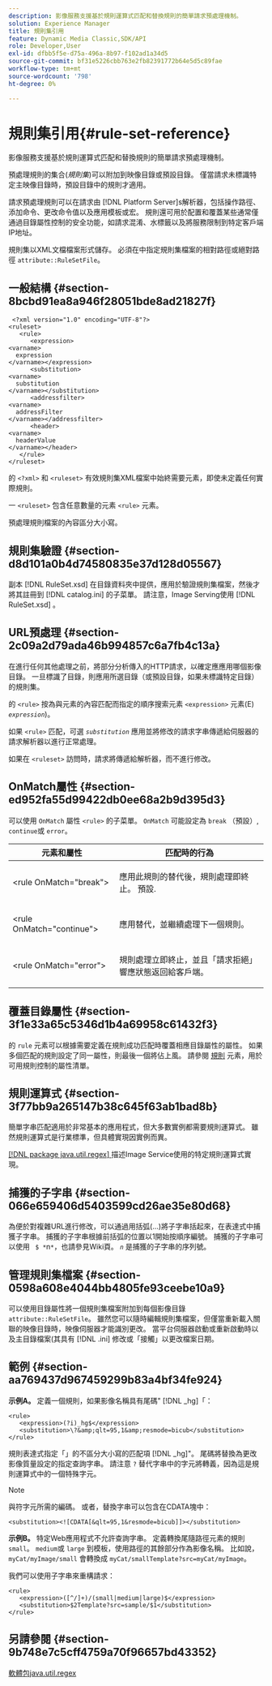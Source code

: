 ```yaml
---
description: 影像服務支援基於規則運算式匹配和替換規則的簡單請求預處理機制。
solution: Experience Manager
title: 規則集引用
feature: Dynamic Media Classic,SDK/API
role: Developer,User
exl-id: dfbb5f5e-d75a-496a-8b97-f102ad1a34d5
source-git-commit: bf31e5226cbb763e2fb82391772b64e5d5c89fae
workflow-type: tm+mt
source-wordcount: '798'
ht-degree: 0%

---
```


# 規則集引用{#rule-set-reference}

影像服務支援基於規則運算式匹配和替換規則的簡單請求預處理機制。

預處理規則的集合(*規則集*)可以附加到映像目錄或預設目錄。 僅當請求未標識特定主映像目錄時，預設目錄中的規則才適用。

請求預處理規則可以在請求由 [!DNL Platform Server]s解析器，包括操作路徑、添加命令、更改命令值以及應用模板或宏。 規則還可用於配置和覆蓋某些通常僅通過目錄屬性控制的安全功能，如請求混淆、水標籤以及將服務限制到特定客戶端IP地址。

規則集以XML文檔檔案形式儲存。 必須在中指定規則集檔案的相對路徑或絕對路徑 `attribute::RuleSetFile`。

## 一般結構 {#section-8bcbd91ea8a946f28051bde8ad21827f}

```
 <?xml version="1.0" encoding="UTF-8"?> 
<ruleset> 
   <rule> 
      <expression> 
<varname>
  expression 
</varname></expression> 
      <substitution> 
<varname>
  substitution 
</varname></substitution> 
      <addressfilter> 
<varname>
  addressFilter 
</varname></addressfilter> 
      <header> 
<varname>
  headerValue 
</varname></header>  
   </rule> 
</ruleset>
```

的 `<?xml>` 和 `<ruleset>` 有效規則集XML檔案中始終需要元素，即使未定義任何實際規則。

一 `<ruleset>` 包含任意數量的元素 `<rule>` 元素。

預處理規則檔案的內容區分大小寫。

## 規則集驗證 {#section-d8d101a0b4d74580835e37d128d05567}

副本 [!DNL RuleSet.xsd] 在目錄資料夾中提供，應用於驗證規則集檔案，然後才將其註冊到 [!DNL catalog.ini] 的子菜單。 請注意，Image Serving使用 [!DNL RuleSet.xsd] 。

## URL預處理 {#section-2c09a2d79ada46b994857c6a7fb4c13a}

在進行任何其他處理之前，將部分分析傳入的HTTP請求，以確定應應用哪個影像目錄。 一旦標識了目錄，則應用所選目錄（或預設目錄，如果未標識特定目錄）的規則集。

的 `<rule>` 按為與元素的內容匹配而指定的順序搜索元素 `<expression>` 元素(E) *`expression`*)。

如果 `<rule>` 匹配，可選 *`substitution`* 應用並將修改的請求字串傳遞給伺服器的請求解析器以進行正常處理。

如果在 `<ruleset>` 訪問時，請求將傳遞給解析器，而不進行修改。

## OnMatch屬性 {#section-ed952fa55d99422db0ee68a2b9d395d3}

可以使用 `OnMatch` 屬性 `<rule>` 的子菜單。 `OnMatch` 可能設定為 `break` （預設）, `continue`或 `error`。

<table id="table_6680A81492B24CE593330DA7B0075E8F"> 
 <thead> 
  <tr> 
   <th class="entry"> <b>元素和屬性</b> </th> 
   <th class="entry"> <b>匹配時的行為</b> </th> 
  </tr> 
 </thead>
 <tbody> 
  <tr> 
   <td> <p> <span class="codeph"> &lt;rule OnMatch="break"&gt; </span> </p> </td> 
   <td> <p>應用此規則的替代後，規則處理即終止。 預設. </p> </td> 
  </tr> 
  <tr> 
   <td> <p> <span class="codeph"> &lt;rule OnMatch="continue"&gt; </span> </p> </td> 
   <td> <p>應用替代，並繼續處理下一個規則。 </p> </td> 
  </tr> 
  <tr> 
   <td> <p> <span class="codeph"> &lt;rule OnMatch="error"&gt; </span> </p> </td> 
   <td> <p>規則處理立即終止，並且「請求拒絕」響應狀態返回給客戶端。 </p> </td> 
  </tr> 
 </tbody> 
</table>

## 覆蓋目錄屬性 {#section-3f1e33a65c5346d1b4a69958c61432f3}

的 `rule` 元素可以根據需要定義在規則成功匹配時覆蓋相應目錄屬性的屬性。 如果多個匹配的規則設定了同一屬性，則最後一個將佔上風。 請參閱 [規則](/help/aem-is-ir-api/is-api/image-catalog/image-serving-api-ref/c-image-catalog-reference/c-rule-set-reference/r-rule-rule.md) 元素，用於可用規則控制的屬性清單。

## 規則運算式 {#section-3f77bb9a265147b38c645f63ab1bad8b}

簡單字串匹配適用於非常基本的應用程式，但大多數實例都需要規則運算式。 雖然規則運算式是行業標準，但具體實現因實例而異。

[ [!DNL package java.util.regex] ](https://www2.cs.duke.edu/csed/java/jdk1.4.2/docs/api/) 描述Image Service使用的特定規則運算式實現。

## 捕獲的子字串 {#section-066e659406d5403599cd26ae35e80d68}

為便於對複雜URL進行修改，可以通過用括弧(...)將子字串括起來，在表達式中捕獲子字串。 捕獲的子字串根據前括弧的位置以1開始按順序編號。 捕獲的子字串可以使用 ` $ *`n`*`，也請參見Wiki頁。 *`n`* 是捕獲的子字串的序列號。

## 管理規則集檔案 {#section-0598a608e4044bb4805fe93ceebe10a9}

可以使用目錄屬性將一個規則集檔案附加到每個影像目錄 `attribute::RuleSetFile`。 雖然您可以隨時編輯規則集檔案，但僅當重新載入關聯的映像目錄時，映像伺服器才能識別更改。 當平台伺服器啟動或重新啟動時以及主目錄檔案(其具有 [!DNL .ini] 修改或「接觸」以更改檔案日期。

## 範例 {#section-aa769437d967459299b83a4bf34fe924}

**示例A。** 定義一個規則，如果影像名稱具有尾碼&quot; [!DNL _hg]「：

```
<rule> 
   <expression>(?i)_hg$</expression> 
   <substitution>\?&amp;qlt=95,1&amp;resmode=bicub</substitution> 
</rule>
```

規則表達式指定「」的不區分大小寫的匹配項 [!DNL _hg]&quot;。 尾碼將替換為更改影像質量設定的指定查詢字串。 請注意 `?` 替代字串中的字元將轉義，因為這是規則運算式中的一個特殊字元。

>[!NOTE]
>
>與符字元所需的編碼。 或者，替換字串可以包含在CDATA塊中：

`<substitution><![CDATA[&qlt=95,1&resmode=bicub]]></substitution>`

**示例B。** 特定Web應用程式不允許查詢字串。 定義轉換尾隨路徑元素的規則 `small`。 `medium`或 `large` 到模板，使用路徑的其餘部分作為影像名稱。 比如說， `myCat/myImage/small` 會轉換成 `myCat/smallTemplate?src=myCat/myImage`。

我們可以使用子字串來重構請求：

```
<rule> 
   <expression>([^/]+)/(small|medium|large)$</expression> 
   <substitution>$2Template?src=sample/$1</substitution> 
</rule>
```

## 另請參閱 {#section-9b748e7c5cff4759a70f96657bd43352}

[軟體包java.util.regex](https://www2.cs.duke.edu/csed/java/jdk1.4.2/docs/api/)
